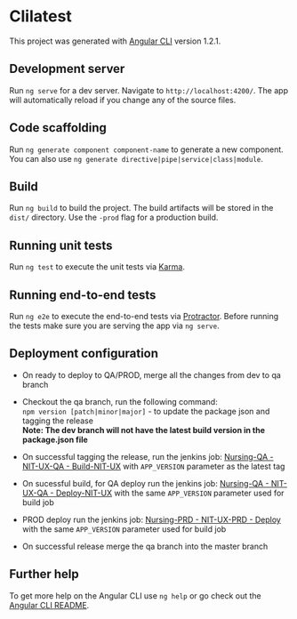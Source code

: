 # Clilatest

This project was generated with [Angular CLI](https://github.com/angular/angular-cli) version 1.2.1.

## Development server

Run `ng serve` for a dev server. Navigate to `http://localhost:4200/`. The app will automatically reload if you change any of the source files.

## Code scaffolding

Run `ng generate component component-name` to generate a new component. You can also use `ng generate directive|pipe|service|class|module`.

## Build

Run `ng build` to build the project. The build artifacts will be stored in the `dist/` directory. Use the `-prod` flag for a production build.

## Running unit tests

Run `ng test` to execute the unit tests via [Karma](https://karma-runner.github.io).

## Running end-to-end tests

Run `ng e2e` to execute the end-to-end tests via [Protractor](http://www.protractortest.org/).
Before running the tests make sure you are serving the app via `ng serve`.

## Deployment configuration

- On ready to deploy to QA/PROD, merge all the changes from dev to qa branch
- Checkout the qa branch, run the following command:  
 `npm version [patch|minor|major]` - to update the package json and tagging the release  
 **Note: The dev branch will not have the latest build version in the package.json file**

- On successful tagging the release, run the jenkins job: [Nursing-QA - NIT-UX-QA - Build-NIT-UX](https://jenkins.kaptest.com/view/Licensure/job/Nursing-QA/job/NIT-UX-QA/job/Build-NIT-UX/build?delay=0sec) with `APP_VERSION` parameter as the latest tag

- On sucessful build, for QA deploy run the jenkins job:  [Nursing-QA - NIT-UX-QA - Deploy-NIT-UX](https://jenkins.kaptest.com/view/Licensure/job/Nursing-QA/job/NIT-UX-QA/job/Deploy-NIT-UX/build?delay=0sec) with the same `APP_VERSION` parameter used for build job

- PROD deploy run the jenkins job: [Nursing-PRD - NIT-UX-PRD - Deploy](https://jenkins.kaptest.com/view/Licensure/job/Nursing-PRD/job/NIT-UX-PRD/job/deploy/build?delay=0sec) with the same `APP_VERSION` parameter used for build job

- On successful release merge the qa branch into the master branch

## Further help

To get more help on the Angular CLI use `ng help` or go check out the [Angular CLI README](https://github.com/angular/angular-cli/blob/master/README.md).
